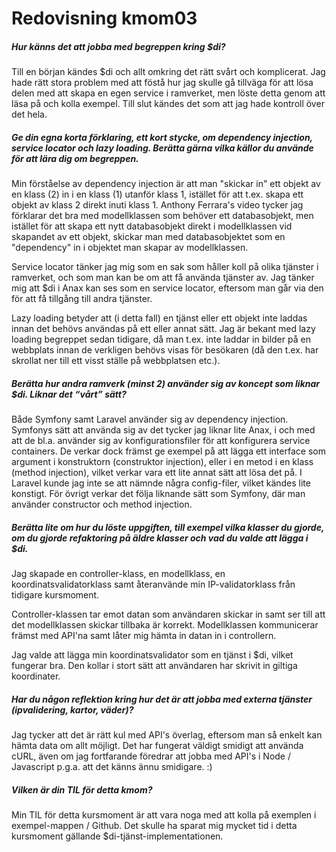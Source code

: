 ---
---
Redovisning kmom03
=========================

##### Hur känns det att jobba med begreppen kring $di?

Till en början kändes $di och allt omkring det rätt svårt och komplicerat. Jag hade rätt stora problem med att föstå hur jag skulle gå tillväga för att lösa delen med att skapa en egen service i ramverket, men löste detta genom att läsa på och kolla exempel. Till slut kändes det som att jag hade kontroll över det hela.

##### Ge din egna korta förklaring, ett kort stycke, om dependency injection, service locator och lazy loading. Berätta gärna vilka källor du använde för att lära dig om begreppen.

Min förståelse av dependency injection är att man "skickar in" ett objekt av en klass (2) in i en klass (1) utanför klass 1, istället för att t.ex. skapa ett objekt av klass 2 direkt inuti klass 1. Anthony Ferrara's video tycker jag förklarar det bra med modellklassen som behöver ett databasobjekt, men istället för att skapa ett nytt databasobjekt direkt i modellklassen vid skapandet av ett objekt, skickar man med databasobjektet som en "dependency" in i objektet man skapar av modellklassen.

Service locator tänker jag mig som en sak som håller koll på olika tjänster i ramverket, och som man kan be om att få använda tjänster av. Jag tänker mig att $di i Anax kan ses som en service locator, eftersom man går via den för att få tillgång till andra tjänster.

Lazy loading betyder att (i detta fall) en tjänst eller ett objekt inte laddas innan det behövs användas på ett eller annat sätt. Jag är bekant med lazy loading begreppet sedan tidigare, då man t.ex. inte laddar in bilder på en webbplats innan de verkligen behövs visas för besökaren (då den t.ex. har skrollat ner till ett visst ställe på webbplatsen etc.).

##### Berätta hur andra ramverk (minst 2) använder sig av koncept som liknar $di. Liknar det “vårt” sätt?

Både Symfony samt Laravel använder sig av dependency injection. Symfonys sätt att använda sig av det tycker jag liknar lite Anax, i och med att de bl.a. använder sig av konfigurationsfiler för att konfigurera service containers. De verkar dock främst ge exempel på att lägga ett interface som argument i konstruktorn (construktor injection), eller i en metod i en klass (method injection), vilket verkar vara ett lite annat sätt att lösa det på. I Laravel kunde jag inte se att nämnde några config-filer, vilket kändes lite konstigt. För övrigt verkar det följa liknande sätt som Symfony, där man använder constructor och method injection.

##### Berätta lite om hur du löste uppgiften, till exempel vilka klasser du gjorde, om du gjorde refaktoring på äldre klasser och vad du valde att lägga i $di.

Jag skapade en controller-klass, en modellklass, en koordinatsvalidatorklass samt återanvände min IP-validatorklass från tidigare kursmoment. 

Controller-klassen tar emot datan som användaren skickar in samt ser till att det modellklassen skickar tillbaka är korrekt. Modellklassen kommunicerar främst med API'na samt låter mig hämta in datan in i controllern.

Jag valde att lägga min koordinatsvalidator som en tjänst i $di, vilket fungerar bra. Den kollar i stort sätt att användaren har skrivit in giltiga koordinater.

##### Har du någon reflektion kring hur det är att jobba med externa tjänster (ipvalidering, kartor, väder)?

Jag tycker att det är rätt kul med API's överlag, eftersom man så enkelt kan hämta data om allt möjligt. Det har fungerat väldigt smidigt att använda cURL, även om jag fortfarande föredrar att jobba med API's i Node / Javascript p.g.a. att det känns ännu smidigare. :)

##### Vilken är din TIL för detta kmom?

Min TIL för detta kursmoment är att vara noga med att kolla på exemplen i exempel-mappen / Github. Det skulle ha sparat mig mycket tid i detta kursmoment gällande $di-tjänst-implementationen.

